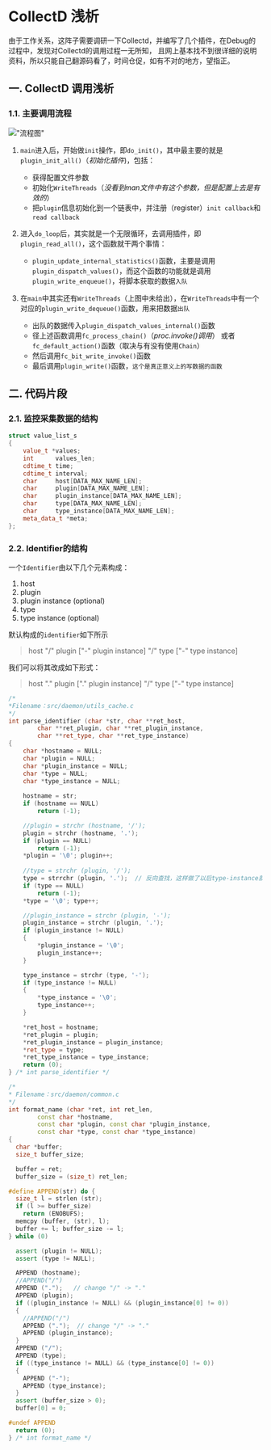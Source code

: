 CollectD 浅析
===========================

由于工作关系，这阵子需要调研一下Collectd，并编写了几个插件，在Debug的过程中，发现对Collectd的调用过程一无所知，
且网上基本找不到很详细的说明资料，所以只能自己翻源码看了，时间仓促，如有不对的地方，望指正。

## 一. CollectD 调用浅析

### 1.1. 主要调用流程

!["流程图"]("./images/flow_collectd.png")
1. `main`进入后，开始做`init`操作，即`do_init()`，其中最主要的就是`plugin_init_all()`（_初始化插件_)，包括：
    - 获得配置文件参数
    - 初始化`WriteThreads`（_没看到man文件中有这个参数，但是配置上去是有效的_）
    - 把`plugin`信息初始化到一个链表中，并注册（register）`init callback`和`read callback`
2. 进入`do_loop`后，其实就是一个无限循环，去调用插件，即`plugin_read_all()`，这个函数就干两个事情：
    - `plugin_update_internal_statistics()`函数，主要是调用`plugin_dispatch_values()`，而这个函数的功能就是调用`plugin_write_enqueue()`，将脚本获取的数据`入队`

3. 在`main`中其实还有`WriteThreads`（上图中未给出），在`WriteThreads`中有一个对应的`plugin_write_dequeue()`函数，用来把数据`出队`
    - 出队的数据传入`plugin_dispatch_values_internal()`函数
    - 径上述函数调用`fc_process_chain()`（_proc.invoke()调用_） 或者 `fc_default_action()`函数（取决与有没有使用`Chain`）
    - 然后调用`fc_bit_write_invoke()`函数
    - 最后调用`plugin_write()`函数，`这个是真正意义上的写数据的函数`




## 二. 代码片段

### 2.1. 监控采集数据的结构
```cpp
struct value_list_s
{
	value_t *values;
	int      values_len;
	cdtime_t time;
	cdtime_t interval;
	char     host[DATA_MAX_NAME_LEN];
	char     plugin[DATA_MAX_NAME_LEN];
	char     plugin_instance[DATA_MAX_NAME_LEN];
	char     type[DATA_MAX_NAME_LEN];
	char     type_instance[DATA_MAX_NAME_LEN];
	meta_data_t *meta;
};
```

### 2.2. Identifier的结构

一个`Identifier`由以下几个元素构成：
1. host
2. plugin
3. plugin instance (optional)
4. type
5. type instance (optional)

默认构成的`identifier`如下所示
> host "/" plugin ["-" plugin instance] "/" type ["-" type instance]

我们可以将其改成如下形式：

> host "." plugin ["." plugin instance] "/" type ["-" type instance]

```cpp
/*
*Filename：src/daemon/utils_cache.c
*/
int parse_identifier (char *str, char **ret_host,
		char **ret_plugin, char **ret_plugin_instance,
		char **ret_type, char **ret_type_instance)
{
	char *hostname = NULL;
	char *plugin = NULL;
	char *plugin_instance = NULL;
	char *type = NULL;
	char *type_instance = NULL;
	
	hostname = str;
	if (hostname == NULL)
		return (-1);

	//plugin = strchr (hostname, '/');
	plugin = strchr (hostname, '.');
	if (plugin == NULL)
		return (-1);
	*plugin = '\0'; plugin++;
	
	//type = strchr (plugin, '/');
	type = strrchr (plugin, '.');  // 反向查找，这样做了以后type-instance就让他 为 None
	if (type == NULL)
		return (-1);
	*type = '\0'; type++;

	//plugin_instance = strchr (plugin, '-');
	plugin_instance = strchr (plugin, '.');
	if (plugin_instance != NULL)
	{
		*plugin_instance = '\0';
		plugin_instance++;
	}

	type_instance = strchr (type, '-');
	if (type_instance != NULL)
	{
		*type_instance = '\0';
		type_instance++;
	}

	*ret_host = hostname;
	*ret_plugin = plugin;
	*ret_plugin_instance = plugin_instance;
	*ret_type = type;
	*ret_type_instance = type_instance;
	return (0);
} /* int parse_identifier */
```

```cpp
/*
* Filename：src/daemon/common.c
*/
int format_name (char *ret, int ret_len,
		const char *hostname,
		const char *plugin, const char *plugin_instance,
		const char *type, const char *type_instance)
{
  char *buffer;
  size_t buffer_size;

  buffer = ret;
  buffer_size = (size_t) ret_len;

#define APPEND(str) do {                                               \
  size_t l = strlen (str);                                             \
  if (l >= buffer_size)                                                \
    return (ENOBUFS);                                                  \
  memcpy (buffer, (str), l);                                           \
  buffer += l; buffer_size -= l;                                       \
} while (0)

  assert (plugin != NULL);
  assert (type != NULL);

  APPEND (hostname);
  //APPEND("/")
  APPEND (".");   // change "/" -> "."
  APPEND (plugin);
  if ((plugin_instance != NULL) && (plugin_instance[0] != 0))
  {
    //APPEND("/")
    APPEND (".");  // change "/" -> "."
    APPEND (plugin_instance);
  }
  APPEND ("/");
  APPEND (type);
  if ((type_instance != NULL) && (type_instance[0] != 0))
  {
    APPEND ("-");
    APPEND (type_instance);
  }
  assert (buffer_size > 0);
  buffer[0] = 0;

#undef APPEND
  return (0);
} /* int format_name */
```
